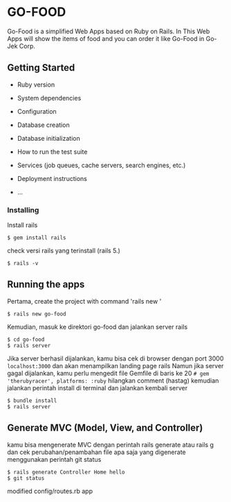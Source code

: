 # GO-FOOD

Go-Food is a simplified Web Apps based on Ruby on Rails. In This Web Apps will show the items of food and you can order it like Go-Food in Go-Jek Corp.


## Getting Started

* Ruby version

* System dependencies

* Configuration

* Database creation

* Database initialization

* How to run the test suite

* Services (job queues, cache servers, search engines, etc.)

* Deployment instructions

* ...


### Installing

Install rails

```
$ gem install rails
```

check versi rails yang terinstall (rails 5.)

```
$ rails -v
```


## Running the apps

Pertama, create the project with command 'rails new <app-name>'

```
$ rails new go-food
```

Kemudian, masuk ke direktori go-food dan jalankan server rails

```
$ cd go-food
$ rails server
```

Jika server berhasil dijalankan, kamu bisa cek di browser dengan port 3000 ```localhost:3000``` dan akan menampilkan landing page rails
Namun jika server gagal dijalankan, kamu perlu mengedit file Gemfile di baris ke 20 ``` # gem 'therubyracer', platforms: :ruby ``` hilangkan comment (hastag) kemudian jalankan perintah install di terminal dan jalankan kembali server

```
$ bundle install
$ rails server
```


## Generate MVC (Model, View, and Controller)

kamu bisa mengenerate MVC dengan perintah rails generate atau rails g dan cek perubahan/penambahan file apa saja yang digenerate menggunakan perintah git status

```
$ rails generate Controller Home hello
$ git status
```
modified config/routes.rb
app
